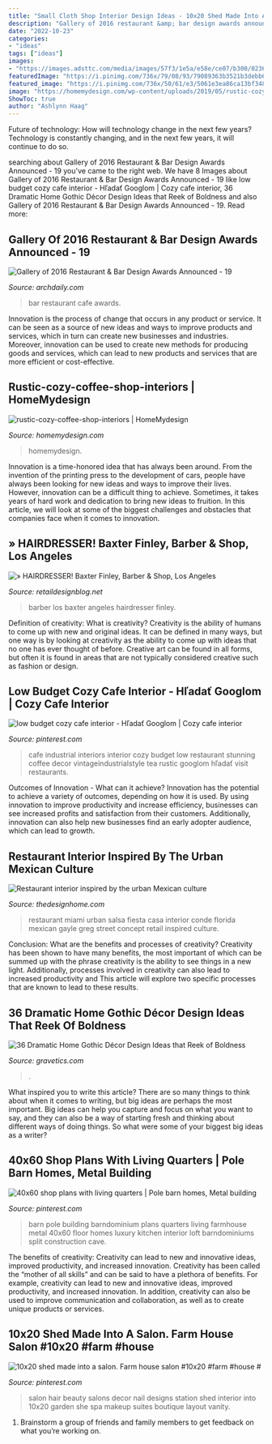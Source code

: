 ```yaml
---
title: "Small Cloth Shop Interior Design Ideas - 10x20 Shed Made Into A Salon. Farm House Salon #10x20 #farm #house #"
description: "Gallery of 2016 restaurant &amp; bar design awards announced"
date: "2022-10-23"
categories:
- "ideas"
tags: ["ideas"]
images:
- "https://images.adsttc.com/media/images/57f3/1e5a/e58e/ce07/b300/0236/large_jpg/News_Cafe_(Johannesburg.jpg?1475550782"
featuredImage: "https://i.pinimg.com/736x/79/08/93/79089363b3521b3debb6a444973ceac9.jpg"
featured_image: "https://i.pinimg.com/736x/50/61/e3/5061e3ea86ca13bf3481096eeeddc182.jpg"
image: "https://homemydesign.com/wp-content/uploads/2019/05/rustic-cozy-coffee-shop-interiors.jpg"
ShowToc: true
author: "Ashlynn Haag"
---
```



Future of technology: How will technology change in the next few years?
Technology is constantly changing, and in the next few years, it will continue to do so.

	

		
searching about Gallery of 2016 Restaurant &amp; Bar Design Awards Announced - 19 you've came to the right web. We have 8 Images about Gallery of 2016 Restaurant &amp; Bar Design Awards Announced - 19 like low budget cozy cafe interior - Hľadať Googlom | Cozy cafe interior, 36 Dramatic Home Gothic Décor Design Ideas that Reek of Boldness and also Gallery of 2016 Restaurant &amp; Bar Design Awards Announced - 19. Read more:
		
    
## Gallery Of 2016 Restaurant &amp; Bar Design Awards Announced - 19

<img loading=lazy src="https://images.adsttc.com/media/images/57f3/1e5a/e58e/ce07/b300/0236/large_jpg/News_Cafe_(Johannesburg.jpg?1475550782" onerror="this.onerror=null;this.src='https://tse4.mm.bing.net/th?id=OIP.7LjxiFe2koeDjmtSNDVYJQHaLH&amp;pid=15.1';" alt="Gallery of 2016 Restaurant &amp; Bar Design Awards Announced - 19">

_Source: archdaily.com_

>bar restaurant cafe awards. 

	

Innovation is the process of change that occurs in any product or service. It can be seen as a source of new ideas and ways to improve products and services, which in turn can create new businesses and industries. Moreover, innovation can be used to create new methods for producing goods and services, which can lead to new products and services that are more efficient or cost-effective.

    
## Rustic-cozy-coffee-shop-interiors | HomeMydesign

<img loading=lazy src="https://homemydesign.com/wp-content/uploads/2019/05/rustic-cozy-coffee-shop-interiors.jpg" onerror="this.onerror=null;this.src='https://tse4.mm.bing.net/th?id=OIP.Mr5zYqBSdqTXy1-794RujAHaLJ&amp;pid=15.1';" alt="rustic-cozy-coffee-shop-interiors | HomeMydesign">

_Source: homemydesign.com_

>homemydesign. 

	

Innovation is a time-honored idea that has always been around. From the invention of the printing press to the development of cars, people have always been looking for new ideas and ways to improve their lives. However, innovation can be a difficult thing to achieve. Sometimes, it takes years of hard work and dedication to bring new ideas to fruition. In this article, we will look at some of the biggest challenges and obstacles that companies face when it comes to innovation.

    
## » HAIRDRESSER! Baxter Finley, Barber &amp; Shop, Los Angeles

<img loading=lazy src="https://retaildesignblog.net/wp-content/uploads/2012/04/Baxter-Finley-Barber-Shop-Los-Angeles-04.jpg" onerror="this.onerror=null;this.src='https://tse3.mm.bing.net/th?id=OIP.gAGdNS2ZMfjVuEQI2f3BUQHaE8&amp;pid=15.1';" alt="» HAIRDRESSER! Baxter Finley, Barber &amp; Shop, Los Angeles">

_Source: retaildesignblog.net_

>barber los baxter angeles hairdresser finley. 

	

Definition of creativity: What is creativity?
Creativity is the ability of humans to come up with new and original ideas. It can be defined in many ways, but one way is by looking at creativity as the ability to come up with ideas that no one has ever thought of before. Creative art can be found in all forms, but often it is found in areas that are not typically considered creative such as fashion or design.

    
## Low Budget Cozy Cafe Interior - Hľadať Googlom | Cozy Cafe Interior

<img loading=lazy src="https://i.pinimg.com/736x/4f/49/f3/4f49f3e97cf7f608cecc39ea56c8818b--cafe-interiors-restaurant-interiors.jpg" onerror="this.onerror=null;this.src='https://tse3.mm.bing.net/th?id=OIP.VQ8ZCSFkrzls-SJnbnz55QHaJ-&amp;pid=15.1';" alt="low budget cozy cafe interior - Hľadať Googlom | Cozy cafe interior">

_Source: pinterest.com_

>cafe industrial interiors interior cozy budget low restaurant stunning coffee decor vintageindustrialstyle tea rustic googlom hľadať visit restaurants. 

	

Outcomes of Innovation - What can it achieve?
Innovation has the potential to achieve a variety of outcomes, depending on how it is used. By using innovation to improve productivity and increase efficiency, businesses can see increased profits and satisfaction from their customers. Additionally, innovation can also help new businesses find an early adopter audience, which can lead to growth.

    
## Restaurant Interior Inspired By The Urban Mexican Culture

<img loading=lazy src="http://thedesignhome.com/wp-content/uploads/2016/05/Restaurant-interior-inspired-by-the-urban-Mexican-culture2.jpg" onerror="this.onerror=null;this.src='https://tse1.mm.bing.net/th?id=OIP.KAPwU71iXCumRKTdY6jvuQHaE7&amp;pid=15.1';" alt="Restaurant interior inspired by the urban Mexican culture">

_Source: thedesignhome.com_

>restaurant miami urban salsa fiesta casa interior conde florida mexican gayle greg street concept retail inspired culture. 

	

Conclusion: What are the benefits and processes of creativity?
Creativity has been shown to have many benefits, the most important of which can be summed up with the phrase creativity is the ability to see things in a new light. Additionally, processes involved in creativity can also lead to increased productivity and This article will explore two specific processes that are known to lead to these results.

    
## 36 Dramatic Home Gothic Décor Design Ideas That Reek Of Boldness

<img loading=lazy src="https://www.gravetics.com/wp-content/uploads/2017/08/Moorish-Smoking-Room-The-Worsham-Rockefeller-House..jpg" onerror="this.onerror=null;this.src='https://tse2.mm.bing.net/th?id=OIP.TWURVUeRfVL1EYsaHFzdSAHaJg&amp;pid=15.1';" alt="36 Dramatic Home Gothic Décor Design Ideas that Reek of Boldness">

_Source: gravetics.com_

>. 

	

What inspired you to write this article?
There are so many things to think about when it comes to writing, but big ideas are perhaps the most important. Big ideas can help you capture and focus on what you want to say, and they can also be a way of starting fresh and thinking about different ways of doing things. So what were some of your biggest big ideas as a writer?

    
## 40x60 Shop Plans With Living Quarters | Pole Barn Homes, Metal Building

<img loading=lazy src="https://i.pinimg.com/736x/50/61/e3/5061e3ea86ca13bf3481096eeeddc182.jpg" onerror="this.onerror=null;this.src='https://tse4.mm.bing.net/th?id=OIP.dB17IpywL7IdbZ6RmfOgaAHaKX&amp;pid=15.1';" alt="40x60 shop plans with living quarters | Pole barn homes, Metal building">

_Source: pinterest.com_

>barn pole building barndominium plans quarters living farmhouse metal 40x60 floor homes luxury kitchen interior loft barndominiums split construction cave. 

	

The benefits of creativity: Creativity can lead to new and innovative ideas, improved productivity, and increased innovation.
Creativity has been called the “mother of all skills” and can be said to have a plethora of benefits. For example, creativity can lead to new and innovative ideas, improved productivity, and increased innovation. In addition, creativity can also be used to improve communication and collaboration, as well as to create unique products or services.

    
## 10x20 Shed Made Into A Salon. Farm House Salon #10x20 #farm #house #

<img loading=lazy src="https://i.pinimg.com/736x/79/08/93/79089363b3521b3debb6a444973ceac9.jpg" onerror="this.onerror=null;this.src='https://tse4.mm.bing.net/th?id=OIP.KaPWuhtOzlYE5mPUeMRIggHaJ3&amp;pid=15.1';" alt="10x20 shed made into a salon. Farm house salon #10x20 #farm #house #">

_Source: pinterest.com_

>salon hair beauty salons decor nail designs station shed interior into 10x20 garden she spa makeup suites boutique layout vanity. 

	

1. Brainstorm a group of friends and family members to get feedback on what you’re working on.

